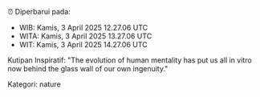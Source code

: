 ⏰ Diperbarui pada:
- WIB: Kamis, 3 April 2025 12.27.06 UTC
- WITA: Kamis, 3 April 2025 13.27.06 UTC
- WIT: Kamis, 3 April 2025 14.27.06 UTC

Kutipan Inspiratif:
"The evolution of human mentality has put us all in vitro now behind the glass wall of our own ingenuity."


Kategori: nature

